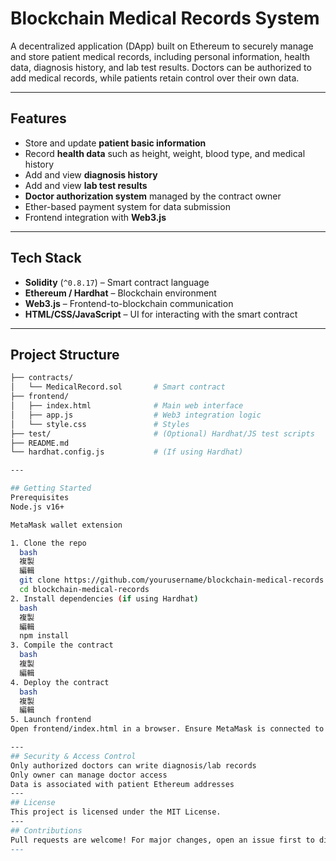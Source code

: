 # Blockchain Medical Records System

A decentralized application (DApp) built on Ethereum to securely manage and store patient medical records, including personal information, health data, diagnosis history, and lab test results. Doctors can be authorized to add medical records, while patients retain control over their own data.

---

## Features

- Store and update **patient basic information**
- Record **health data** such as height, weight, blood type, and medical history
- Add and view **diagnosis history**
- Add and view **lab test results**
- **Doctor authorization system** managed by the contract owner
- Ether-based payment system for data submission
- Frontend integration with **Web3.js**

---

## Tech Stack

- **Solidity** (`^0.8.17`) – Smart contract language
- **Ethereum / Hardhat** – Blockchain environment
- **Web3.js** – Frontend-to-blockchain communication
- **HTML/CSS/JavaScript** – UI for interacting with the smart contract

---

## Project Structure

```bash
├── contracts/
│   └── MedicalRecord.sol       # Smart contract
├── frontend/
│   ├── index.html              # Main web interface
│   ├── app.js                  # Web3 integration logic
│   └── style.css               # Styles
├── test/                       # (Optional) Hardhat/JS test scripts
├── README.md
└── hardhat.config.js           # (If using Hardhat)

---

## Getting Started
Prerequisites
Node.js v16+

MetaMask wallet extension

1. Clone the repo
  bash
  複製
  編輯
  git clone https://github.com/yourusername/blockchain-medical-records.git
  cd blockchain-medical-records
2. Install dependencies (if using Hardhat)
  bash
  複製
  編輯
  npm install
3. Compile the contract
  bash
  複製
  編輯
4. Deploy the contract
  bash
  複製
  編輯
5. Launch frontend
Open frontend/index.html in a browser. Ensure MetaMask is connected to the same network.

---
## Security & Access Control
Only authorized doctors can write diagnosis/lab records
Only owner can manage doctor access
Data is associated with patient Ethereum addresses
---
## License
This project is licensed under the MIT License.
---
## Contributions
Pull requests are welcome! For major changes, open an issue first to discuss what you'd like to change.
---
